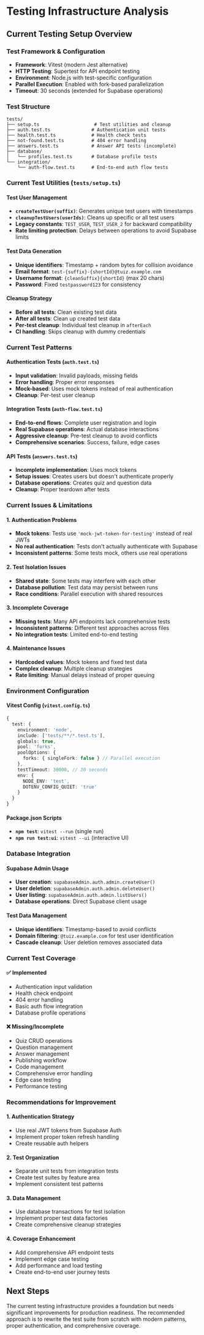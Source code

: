 # Testing Infrastructure Analysis

## Current Testing Setup Overview

### Test Framework & Configuration

- **Framework**: Vitest (modern Jest alternative)
- **HTTP Testing**: Supertest for API endpoint testing
- **Environment**: Node.js with test-specific configuration
- **Parallel Execution**: Enabled with fork-based parallelization
- **Timeout**: 30 seconds (extended for Supabase operations)

### Test Structure

```
tests/
├── setup.ts                    # Test utilities and cleanup
├── auth.test.ts               # Authentication unit tests
├── health.test.ts             # Health check tests
├── not-found.test.ts          # 404 error handling
├── answers.test.ts            # Answer API tests (incomplete)
├── database/
│   └── profiles.test.ts       # Database profile tests
└── integration/
    └── auth-flow.test.ts      # End-to-end auth flow tests
```

### Current Test Utilities (`tests/setup.ts`)

#### Test User Management

- **`createTestUser(suffix)`**: Generates unique test users with timestamps
- **`cleanupTestUsers(userIds)`**: Cleans up specific or all test users
- **Legacy constants**: `TEST_USER`, `TEST_USER_2` for backward compatibility
- **Rate limiting protection**: Delays between operations to avoid Supabase limits

#### Test Data Generation

- **Unique identifiers**: Timestamp + random bytes for collision avoidance
- **Email format**: `test-{suffix}-{shortId}@tuiz.example.com`
- **Username format**: `{cleanSuffix}{shortId}` (max 20 chars)
- **Password**: Fixed `testpassword123` for consistency

#### Cleanup Strategy

- **Before all tests**: Clean existing test data
- **After all tests**: Clean up created test data
- **Per-test cleanup**: Individual test cleanup in `afterEach`
- **CI handling**: Skips cleanup with dummy credentials

### Current Test Patterns

#### Authentication Tests (`auth.test.ts`)

- **Input validation**: Invalid payloads, missing fields
- **Error handling**: Proper error responses
- **Mock-based**: Uses mock tokens instead of real authentication
- **Cleanup**: Per-test user cleanup

#### Integration Tests (`auth-flow.test.ts`)

- **End-to-end flows**: Complete user registration and login
- **Real Supabase operations**: Actual database interactions
- **Aggressive cleanup**: Pre-test cleanup to avoid conflicts
- **Comprehensive scenarios**: Success, failure, edge cases

#### API Tests (`answers.test.ts`)

- **Incomplete implementation**: Uses mock tokens
- **Setup issues**: Creates users but doesn't authenticate properly
- **Database operations**: Creates quiz and question data
- **Cleanup**: Proper teardown after tests

### Current Issues & Limitations

#### 1. Authentication Problems

- **Mock tokens**: Tests use `'mock-jwt-token-for-testing'` instead of real JWTs
- **No real authentication**: Tests don't actually authenticate with Supabase
- **Inconsistent patterns**: Some tests mock, others use real operations

#### 2. Test Isolation Issues

- **Shared state**: Some tests may interfere with each other
- **Database pollution**: Test data may persist between runs
- **Race conditions**: Parallel execution with shared resources

#### 3. Incomplete Coverage

- **Missing tests**: Many API endpoints lack comprehensive tests
- **Inconsistent patterns**: Different test approaches across files
- **No integration tests**: Limited end-to-end testing

#### 4. Maintenance Issues

- **Hardcoded values**: Mock tokens and fixed test data
- **Complex cleanup**: Multiple cleanup strategies
- **Rate limiting**: Manual delays instead of proper queuing

### Environment Configuration

#### Vitest Config (`vitest.config.ts`)

```typescript
{
  test: {
    environment: 'node',
    include: ['tests/**/*.test.ts'],
    globals: true,
    pool: 'forks',
    poolOptions: {
      forks: { singleFork: false } // Parallel execution
    },
    testTimeout: 30000, // 30 seconds
    env: {
      NODE_ENV: 'test',
      DOTENV_CONFIG_QUIET: 'true'
    }
  }
}
```

#### Package.json Scripts

- **`npm test`**: `vitest --run` (single run)
- **`npm run test:ui`**: `vitest --ui` (interactive UI)

### Database Integration

#### Supabase Admin Usage

- **User creation**: `supabaseAdmin.auth.admin.createUser()`
- **User deletion**: `supabaseAdmin.auth.admin.deleteUser()`
- **User listing**: `supabaseAdmin.auth.admin.listUsers()`
- **Database operations**: Direct Supabase client usage

#### Test Data Management

- **Unique identifiers**: Timestamp-based to avoid conflicts
- **Domain filtering**: `@tuiz.example.com` for test user identification
- **Cascade cleanup**: User deletion removes associated data

### Current Test Coverage

#### ✅ Implemented

- Authentication input validation
- Health check endpoint
- 404 error handling
- Basic auth flow integration
- Database profile operations

#### ❌ Missing/Incomplete

- Quiz CRUD operations
- Question management
- Answer management
- Publishing workflow
- Code management
- Comprehensive error handling
- Edge case testing
- Performance testing

### Recommendations for Improvement

#### 1. Authentication Strategy

- Use real JWT tokens from Supabase Auth
- Implement proper token refresh handling
- Create reusable auth helpers

#### 2. Test Organization

- Separate unit tests from integration tests
- Create test suites by feature area
- Implement consistent test patterns

#### 3. Data Management

- Use database transactions for test isolation
- Implement proper test data factories
- Create comprehensive cleanup strategies

#### 4. Coverage Enhancement

- Add comprehensive API endpoint tests
- Implement edge case testing
- Add performance and load testing
- Create end-to-end user journey tests

## Next Steps

The current testing infrastructure provides a foundation but needs significant improvements for production readiness. The recommended approach is to rewrite the test suite from scratch with modern patterns, proper authentication, and comprehensive coverage.
